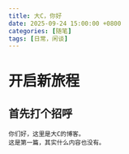 ```yaml
---
title: 大C，你好
date: 2025-09-24 15:00:00 +0800
categories: [随笔]
tags: [日常，闲谈]
---
```


# 开启新旅程

## 首先打个招呼

    你们好，这里是大C的博客。
    这是第一篇，其实什么内容也没有。

